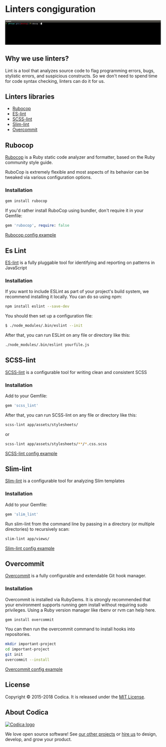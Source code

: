 # Linters congiguration
![](rubocop.gif)
## Why we use linters?
Lint is a tool that analyzes source code to flag programming errors, bugs, stylistic errors, and suspicious constructs. So we don't need to spend time for code syntax checking, linters can do it for us. 
## Linters libraries
* [Rubocop](https://github.com/rubocop-hq/rubocop)
* [ES-lint](https://github.com/eslint/eslint)
* [SCSS-lint](https://github.com/brigade/scss-lint)
* [Slim-lint](https://github.com/sds/slim-lint)
* [Overcommit](https://github.com/brigade/overcommit)
## Rubocop
[Rubocop](https://github.com/rubocop-hq/rubocop) is a Ruby static code analyzer and formatter, based on the Ruby community style guide.

RuboCop is extremely flexible and most aspects of its behavior can be tweaked via various configuration options.
### Installation

```sh
gem install rubocop
```
If you'd rather install RuboCop using bundler, don't require it in your Gemfile:
```ruby
gem 'rubocop', require: false
```
[Rubocop config example](configs/.rubocop.yml)
## Es Lint 
[ES-lint](https://github.com/eslint/eslint) is a fully pluggable tool for identifying and reporting on patterns in JavaScript
### Installation
If you want to include ESLint as part of your project's build system, we recommend installing it locally. You can do so using npm:
```sh
npm install eslint --save-dev
```
You should then set up a configuration file:
```sh
$ ./node_modules/.bin/eslint --init
```
After that, you can run ESLint on any file or directory like this:
```sh
./node_modules/.bin/eslint yourfile.js
```
## SCSS-lint 
[SCSS-lint](https://github.com/brigade/scss-lint) is a configurable tool for writing clean and consistent SCSS
### Installation
Add to your Gemfile:
```ruby
gem 'scss_lint'
```
After that, you can run SCSS-lint on any file or directory like this:
```sh
scss-lint app/assets/stylesheets/
```
or
```sh
scss-lint app/assets/stylesheets/**/*.css.scss
```
[SCSS-lint config example](configs/.scss-lint.yml)

## Slim-lint 
[Slim-lint](https://github.com/sds/slim-lint) is a configurable tool for analyzing Slim templates
### Installation
Add to your Gemfile:
```ruby
gem 'slim_lint'
```
Run slim-lint from the command line by passing in a directory (or multiple directories) to recursively scan:
```sh
slim-lint app/views/
```
[Slim-lint config example](configs/.slim-lint.yml)

## Overcommit
[Overcommit](https://github.com/brigade/overcommit) is a fully configurable and extendable Git hook manager.

### Installation
Overcommit is installed via RubyGems. It is strongly recommended that your environment supports running gem install without requiring sudo privileges. Using a Ruby version manager like rbenv or rvm can help here.
```sh
gem install overcommit
```
You can then run the overcommit command to install hooks into repositories.
```sh
mkdir important-project
cd important-project
git init
overcommit --install
```
[Overcommit config example](configs/.overcommit.yml)
## License
Copyright © 2015-2018 Codica. It is released under the [MIT License](https://opensource.org/licenses/MIT).

## About Codica

[![Codica logo](https://www.codica.com/assets/images/logo/logo.svg)](https://www.codica.com)

We love open source software! See [our other projects](https://github.com/codica2) or [hire us](https://www.codica.com/) to design, develop, and grow your product.